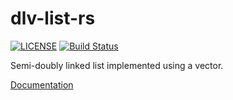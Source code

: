 # dlv-list-rs

[![LICENSE](https://img.shields.io/badge/license-MIT-blue.svg)](LICENSE)
[![Build Status](https://travis-ci.org/sgodwincs/dlv-list-rs.svg?branch=master)](https://travis-ci.org/sgodwincs/dlv-list-rs)

Semi-doubly linked list implemented using a vector.

[Documentation](https://docs.rs/dlv-list/)
